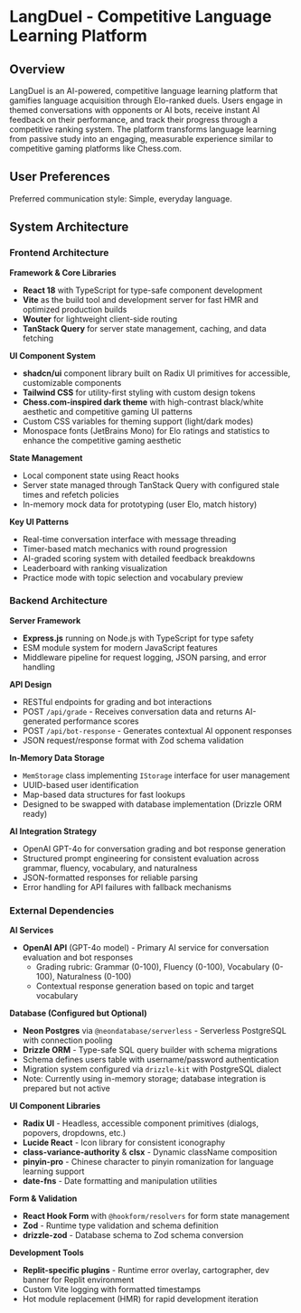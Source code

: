 # LangDuel - Competitive Language Learning Platform

## Overview

LangDuel is an AI-powered, competitive language learning platform that gamifies language acquisition through Elo-ranked duels. Users engage in themed conversations with opponents or AI bots, receive instant AI feedback on their performance, and track their progress through a competitive ranking system. The platform transforms language learning from passive study into an engaging, measurable experience similar to competitive gaming platforms like Chess.com.

## User Preferences

Preferred communication style: Simple, everyday language.

## System Architecture

### Frontend Architecture

**Framework & Core Libraries**
- **React 18** with TypeScript for type-safe component development
- **Vite** as the build tool and development server for fast HMR and optimized production builds
- **Wouter** for lightweight client-side routing
- **TanStack Query** for server state management, caching, and data fetching

**UI Component System**
- **shadcn/ui** component library built on Radix UI primitives for accessible, customizable components
- **Tailwind CSS** for utility-first styling with custom design tokens
- **Chess.com-inspired dark theme** with high-contrast black/white aesthetic and competitive gaming UI patterns
- Custom CSS variables for theming support (light/dark modes)
- Monospace fonts (JetBrains Mono) for Elo ratings and statistics to enhance the competitive gaming aesthetic

**State Management**
- Local component state using React hooks
- Server state managed through TanStack Query with configured stale times and refetch policies
- In-memory mock data for prototyping (user Elo, match history)

**Key UI Patterns**
- Real-time conversation interface with message threading
- Timer-based match mechanics with round progression
- AI-graded scoring system with detailed feedback breakdowns
- Leaderboard with ranking visualization
- Practice mode with topic selection and vocabulary preview

### Backend Architecture

**Server Framework**
- **Express.js** running on Node.js with TypeScript for type safety
- ESM module system for modern JavaScript features
- Middleware pipeline for request logging, JSON parsing, and error handling

**API Design**
- RESTful endpoints for grading and bot interactions
- POST `/api/grade` - Receives conversation data and returns AI-generated performance scores
- POST `/api/bot-response` - Generates contextual AI opponent responses
- JSON request/response format with Zod schema validation

**In-Memory Data Storage**
- `MemStorage` class implementing `IStorage` interface for user management
- UUID-based user identification
- Map-based data structures for fast lookups
- Designed to be swapped with database implementation (Drizzle ORM ready)

**AI Integration Strategy**
- OpenAI GPT-4o for conversation grading and bot response generation
- Structured prompt engineering for consistent evaluation across grammar, fluency, vocabulary, and naturalness
- JSON-formatted responses for reliable parsing
- Error handling for API failures with fallback mechanisms

### External Dependencies

**AI Services**
- **OpenAI API** (GPT-4o model) - Primary AI service for conversation evaluation and bot responses
  - Grading rubric: Grammar (0-100), Fluency (0-100), Vocabulary (0-100), Naturalness (0-100)
  - Contextual response generation based on topic and target vocabulary

**Database (Configured but Optional)**
- **Neon Postgres** via `@neondatabase/serverless` - Serverless PostgreSQL with connection pooling
- **Drizzle ORM** - Type-safe SQL query builder with schema migrations
- Schema defines users table with username/password authentication
- Migration system configured via `drizzle-kit` with PostgreSQL dialect
- Note: Currently using in-memory storage; database integration is prepared but not active

**UI Component Libraries**
- **Radix UI** - Headless, accessible component primitives (dialogs, popovers, dropdowns, etc.)
- **Lucide React** - Icon library for consistent iconography
- **class-variance-authority** & **clsx** - Dynamic className composition
- **pinyin-pro** - Chinese character to pinyin romanization for language learning support
- **date-fns** - Date formatting and manipulation utilities

**Form & Validation**
- **React Hook Form** with `@hookform/resolvers` for form state management
- **Zod** - Runtime type validation and schema definition
- **drizzle-zod** - Database schema to Zod schema conversion

**Development Tools**
- **Replit-specific plugins** - Runtime error overlay, cartographer, dev banner for Replit environment
- Custom Vite logging with formatted timestamps
- Hot module replacement (HMR) for rapid development iteration